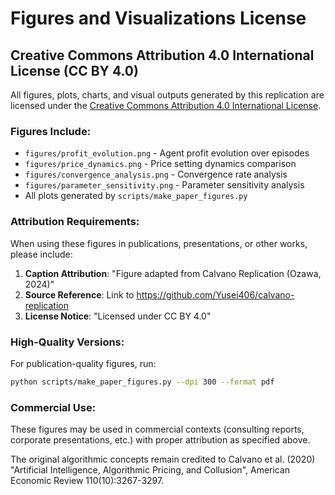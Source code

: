 # Figures and Visualizations License

## Creative Commons Attribution 4.0 International License (CC BY 4.0)

All figures, plots, charts, and visual outputs generated by this replication are 
licensed under the [Creative Commons Attribution 4.0 International License](https://creativecommons.org/licenses/by/4.0/).

### Figures Include:

- `figures/profit_evolution.png` - Agent profit evolution over episodes
- `figures/price_dynamics.png` - Price setting dynamics comparison  
- `figures/convergence_analysis.png` - Convergence rate analysis
- `figures/parameter_sensitivity.png` - Parameter sensitivity analysis
- All plots generated by `scripts/make_paper_figures.py`

### Attribution Requirements:

When using these figures in publications, presentations, or other works, please include:

1. **Caption Attribution**: "Figure adapted from Calvano Replication (Ozawa, 2024)"
2. **Source Reference**: Link to https://github.com/Yusei406/calvano-replication
3. **License Notice**: "Licensed under CC BY 4.0"

### High-Quality Versions:

For publication-quality figures, run:
```bash
python scripts/make_paper_figures.py --dpi 300 --format pdf
```

### Commercial Use:

These figures may be used in commercial contexts (consulting reports, 
corporate presentations, etc.) with proper attribution as specified above.

The original algorithmic concepts remain credited to Calvano et al. (2020) 
"Artificial Intelligence, Algorithmic Pricing, and Collusion", 
American Economic Review 110(10):3267-3297.
